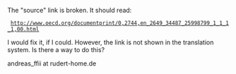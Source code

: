 The \"source\" link is broken. It should read:

` `[`http://www.oecd.org/documentprint/0,2744,en_2649_34487_25998799_1_1_1_1,00.html`](http://www.oecd.org/documentprint/0,2744,en_2649_34487_25998799_1_1_1_1,00.html)

I would fix it, if I could. However, the link is not shown in the
translation system. Is there a way to do this?

andreas_ffii at rudert-home.de
